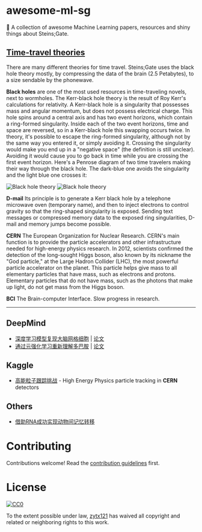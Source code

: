 # awesome-ml-sg
🐢 A collection of awesome Machine Learning papers, resources and shiny things about Steins;Gate.

## [Time-travel theories](http://steins-gate.wikia.com/wiki/Time-travel_theories)

There are many different theories for time travel. Steins;Gate uses the black hole theory mostly, by compressing the data of the brain (2.5 Petabytes), to a size sendable by the phonewave.

**Black holes** are one of the most used resources in time-traveling novels, next to wormholes. The Kerr-black hole theory is the result of Roy Kerr's calculations for relativity. A Kerr-black hole is a singularity that possesses mass and angular momentum, but does not possess electrical charge. This hole spins around a central axis and has two event horizons, which contain a ring-formed singularity. Inside each of the two event horizons, time and space are reversed, so in a Kerr-black hole this swapping occurs twice. In theory, it's possible to escape the ring-formed singularity, although not by the same way you entered it, or simply avoiding it. Crossing the singularity would make you end up in a "negative space" (the definition is still unclear). Avoiding it would cause you to go back in time while you are crossing the first event horizon. Here's a Penrose diagram of two time travelers making their way through the black hole. The dark-blue one avoids the singularity and the light blue one crosses it:

![Black hole theory](https://upload-images.jianshu.io/upload_images/2141706-ec0c5cb4407d1353.png?imageMogr2/auto-orient/strip%7CimageView2/2/w/1240)
![Black hole theory](https://upload-images.jianshu.io/upload_images/2141706-f71d9f6f5b633d97.png?imageMogr2/auto-orient/strip%7CimageView2/2/w/1240)



**D-mail** Its principle is to generate a Kerr black hole by a telephone microwave oven (temporary name), and then to inject electrons to control gravity so that the ring-shaped singularity is exposed. Sending text messages or compressed memory data to the exposed ring singularities, D-mail and memory jumps become possible.

**CERN** The European Organization for Nuclear Research. CERN's main function is to provide the particle accelerators and other infrastructure needed for high-energy physics research. In 2012, scientists confirmed the detection of the long-sought Higgs boson, also known by its nickname the "God particle," at the Large Hadron Collider (LHC), the most powerful particle accelerator on the planet. This particle helps give mass to all elementary particles that have mass, such as electrons and protons. Elementary particles that do not have mass, such as the photons that make up light, do not get mass from the Higgs boson.

**BCI** The Brain-computer Interface. Slow progress in research.


---

## DeepMind

* [深度学习模型复现大脑网格细胞](https://mp.weixin.qq.com/s/i-udn1M4kiJpF8U7u5Uepg) | [论文](https://www.nature.com/articles/s41586-018-0102-6)
* [通过元强化学习重新理解多巴胺](https://mp.weixin.qq.com/s/un8alqtc8yWYIhRiDw1S2Q) | [论文](https://www.biorxiv.org/node/92413)


## Kaggle

* [高能粒子跟踪挑战](https://www.kaggle.com/c/trackml-particle-identification) - High Energy Physics particle tracking in **CERN** detectors

## Others

* [借助RNA成功实现动物间记忆转移](https://mp.weixin.qq.com/s/gOfBdIU6G3uwTldTA1Yh-g)



# Contributing

Contributions welcome! Read the [contribution guidelines](CONTRIBUTING.md) first.

# License

[![CC0](http://i.creativecommons.org/p/zero/1.0/88x31.png)](http://creativecommons.org/publicdomain/zero/1.0/)

To the extent possible under law, [zytx121](https://github.com/zytx121) has waived all copyright and related or neighboring rights to this work.
